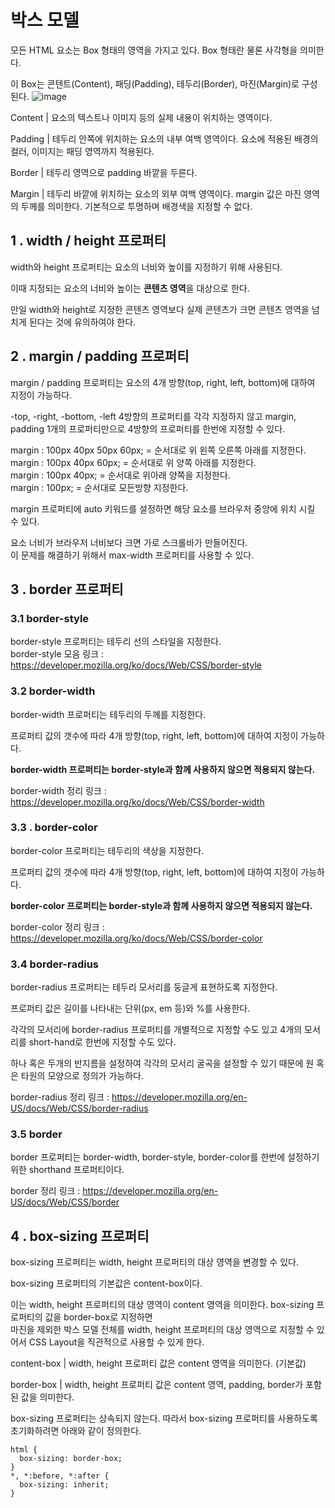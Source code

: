 # 박스 모델

모든 HTML 요소는 Box 형태의 영역을 가지고 있다. Box 형태란 물론 사각형을 의미한다.

이 Box는 콘텐트(Content), 패딩(Padding), 테두리(Border), 마진(Margin)로 구성된다.
![image](https://user-images.githubusercontent.com/128302413/230049042-d4c6038d-f5a5-4cbe-8926-befd69bfbe34.png)

Content | 요소의 텍스트나 이미지 등의 실제 내용이 위치하는 영역이다.

Padding | 테두리 안쪽에 위치하는 요소의 내부 여백 영역이다. 요소에 적용된 배경의 컬러, 이미지는 패딩 영역까지 적용된다.

Border | 테두리 영역으로 padding 바깥을 두른다.

Margin | 테두리 바깥에 위치하는 요소의 외부 여백 영역이다. margin 값은 마진 영역의 두께를 의미한다. 기본적으로 투명하며 배경색을 지정할 수 없다.

## 1 . width / height 프로퍼티
width와 height 프로퍼티는 요소의 너비와 높이를 지정하기 위해 사용된다.

이때 지정되는 요소의 너비와 높이는 **콘텐츠 영역**을 대상으로 한다.

만일 width와 height로 지정한 콘텐츠 영역보다 실제 콘텐츠가 크면 콘텐츠 영역을 넘치게 된다는 것에 유의하여야 한다.

## 2 . margin / padding 프로퍼티
margin / padding 프로퍼티는 요소의 4개 방향(top, right, left, bottom)에 대하여 지정이 가능하다.

-top, -right, -bottom, -left 4방향의 프로퍼티를 각각 지정하지 않고 margin, padding 1개의 프로퍼티만으로 4방향의 프로퍼티를 한번에 지정할 수 있다.

margin : 100px 40px 50px 60px; = 순서대로 위 왼쪽 오른쪽 아래를 지정한다.    
margin : 100px 40px 60px; = 순서대로 위 양쪽 아래를 지정한다.   
margin : 100px 40px; = 순서대로 위아래 양쪽을 지정한다.    
margin : 100px; = 순서대로 모든방향 지정한다.

margin 프로퍼티에 auto 키워드를 설정하면 해당 요소를 브라우저 중앙에 위치 시킬 수 있다.

요소 너비가 브라우저 너비보다 크면 가로 스크롤바가 만들어진다.   
이 문제를 해결하기 위해서 max-width 프로퍼티를 사용할 수 있다.

## 3 . border 프로퍼티

### 3.1 border-style
border-style 프로퍼티는 테두리 선의 스타일을 지정한다.    
border-style 모음 링크 : https://developer.mozilla.org/ko/docs/Web/CSS/border-style

### 3.2 border-width
border-width 프로퍼티는 테두리의 두께를 지정한다.

프로퍼티 값의 갯수에 따라 4개 방향(top, right, left, bottom)에 대하여 지정이 가능하다.

**border-width 프로퍼티는 border-style과 함께 사용하지 않으면 적용되지 않는다.**

border-width 정리 링크 : https://developer.mozilla.org/ko/docs/Web/CSS/border-width

### 3.3 . border-color
border-color 프로퍼티는 테두리의 색상을 지정한다.

프로퍼티 값의 갯수에 따라 4개 방향(top, right, left, bottom)에 대하여 지정이 가능하다.

**border-color 프로퍼티는 border-style과 함께 사용하지 않으면 적용되지 않는다.**

border-color 정리 링크 : https://developer.mozilla.org/ko/docs/Web/CSS/border-color

### 3.4 border-radius
border-radius 프로퍼티는 테두리 모서리를 둥글게 표현하도록 지정한다.

프로퍼티 값은 길이를 나타내는 단위(px, em 등)와 %를 사용한다.

각각의 모서리에 border-radius 프로퍼티를 개별적으로 지정할 수도 있고 4개의 모서리를 short-hand로 한번에 지정할 수도 있다.

하나 혹은 두개의 반지름을 설정하여 각각의 모서리 굴곡을 설정할 수 있기 때문에 원 혹은 타원의 모양으로 정의가 가능하다.

border-radius 정리 링크 : https://developer.mozilla.org/en-US/docs/Web/CSS/border-radius

### 3.5 border
border 프로퍼티는 border-width, border-style, border-color를 한번에 설정하기 위한 shorthand 프로퍼티이다.

border 정리 링크 : https://developer.mozilla.org/en-US/docs/Web/CSS/border

## 4 . box-sizing 프로퍼티
box-sizing 프로퍼티는 width, height 프로퍼티의 대상 영역을 변경할 수 있다.

box-sizing 프로퍼티의 기본값은 content-box이다.

이는 width, height 프로퍼티의 대상 영역이 content 영역을 의미한다. box-sizing 프로퍼티의 값을 border-box로 지정하면    
마진을 제외한 박스 모델 전체를 width, height 프로퍼티의 대상 영역으로 지정할 수 있어서 CSS Layout을 직관적으로 사용할 수 있게 한다.

content-box | width, height 프로퍼티 값은 content 영역을 의미한다. (기본값)

border-box | width, height 프로퍼티 값은 content 영역, padding, border가 포함된 값을 의미한다.

box-sizing 프로퍼티는 상속되지 않는다. 따라서 box-sizing 프로퍼티를 사용하도록 초기화하려면 아래와 같이 정의한다.
```
html {
  box-sizing: border-box;
}
*, *:before, *:after {
  box-sizing: inherit;
}
```
